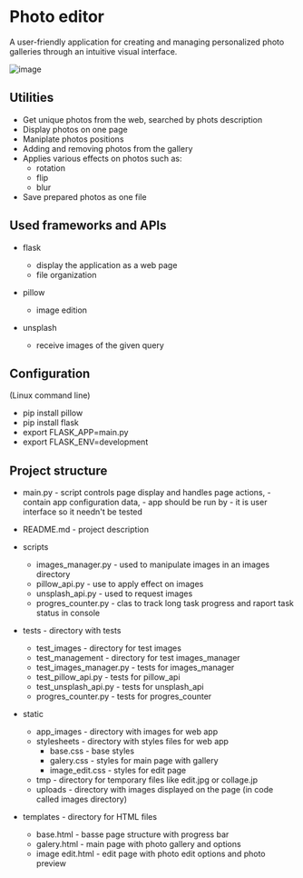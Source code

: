 # Photo editor
A user-friendly application for creating and managing personalized photo galleries through an intuitive visual interface.

![image](https://github.com/user-attachments/assets/2a5f578d-cc32-403c-9453-1ee54c3bd48f)


## Utilities
- Get unique photos from the web, searched by phots description
- Display photos on one page
- Maniplate photos positions
- Adding and removing photos from the gallery
- Applies various effects on photos such as:
    - rotation
    - flip
    - blur
- Save prepared photos as one file

## Used frameworks and APIs
- flask
    - display the application as a web page
    - file organization

- pillow
    - image edition

- unsplash
    - receive images of the given query

## Configuration
(Linux command line)
* pip install pillow
* pip install flask
* export FLASK_APP=main.py
* export FLASK_ENV=development

## Project structure
- main.py       - script controls page display and handles page actions,
                -  contain app configuration data,
                -  app should be run by
                -  it is user interface so it needn't be tested

- README.md     - project description

- scripts
    - images_manager.py   - used to manipulate images in an images directory
    - pillow_api.py       - use to apply effect on images
    - unsplash_api.py     - used to request images
    - progres_counter.py  - clas to track long task progress and raport task status in console

- tests - directory with tests
    - test_images         - directory for test images
    - test_management     - directory for test images_manager
    - test_images_manager.py  - tests for images_manager
    - test_pillow_api.py      - tests for pillow_api
    - test_unsplash_api.py    - tests for unsplash_api 
    - progres_counter.py      - tests for progres_counter

- static
    - app_images    -  directory with images for web app
    - stylesheets   - directory with styles files for web app
        - base.css          - base styles
        - galery.css        - styles for main page with gallery
        - image_edit.css    - styles for edit page
    - tmp           - directory for temporary files like edit.jpg or collage.jp
    - uploads       - directory with images displayed on the page (in code called images directory)

- templates - directory for HTML files
    - base.html         - basse page structure with progress bar
    - galery.html       - main page with photo gallery and options
    - image edit.html   - edit page with photo edit options and photo preview

